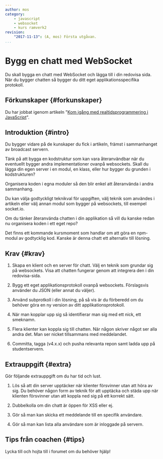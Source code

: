 ```yaml
---
author: mos
category:
    - javascript
    - websocket
    - kurs ramverk2
revision:
    "2017-11-13": (A, mos) Första utgåvan.
...
```

Bygg en chatt med WebSocket
==================================

Du skall bygga en chatt med WebSocket och lägga till i din redovisa sida. När du bygger chatten så bygger du ditt eget applikationsspecifika protokoll.

<!--more-->



Förkunskaper {#forkunskaper}
-----------------------

Du har jobbat igenom artikeln "[Kom igång med realtidsprogrammering i JavaScript](kunskap/kom-igang-med-realtidsprogrammering-i-javascript)".



Introduktion {#intro}
-----------------------

Du bygger vidare på de kunskaper du fick i artikeln, främst i sammanhanget av broadcast servern.

Tänk på att bygga en kodstruktur som kan vara återanvändbar när du eventuellt bygger andra implementationer ovanpå websockets. Skall du lägga din egen server i en modul, en klass, eller hur bygger du grunden i kodstrukturen?

Organisera koden i egna moduler så den blir enkel att återanvända i andra sammanhang.

Du kan välja godtyckligt teknikval för uppgiften, välj teknik som användes i artikeln eller välj annan modul som bygger på websockets, till exempel socket.io.

Om du tänker återanvända chatten i din applikation så vill du kanske redan nu organisera koden i ett eget repo?

Det finns ett kommande kursmoment som handlar om att göra en npm-modul av godtycklig kod. Kanske är denna chatt ett alternativ till lösning.



Krav {#krav}
-----------------------

1. Skapa en klient och en server för chatt. Välj en teknik som grundar sig på websockets. Visa att chatten fungerar genom att integrera den i din redovisa-sida.

1. Bygg ett eget applikationsprotokoll ovanpå websockets. Förslagsvis använder du JSON (eller annat du väljer).

1. Använd subprotkoll i din lösning, på så vis är du förberedd om du behöver göra en ny version av ditt applikationsprotokoll.

1. När man kopplar upp sig så identifierar man sig med ett nick, ett smeknamn.

1. Flera klienter kan koppla sig till chatten. När någon skriver något ser alla andra det. Man ser nicket tillsammans med meddelandet.

1. Committa, tagga (v4.x.x) och pusha relevanta repon samt ladda upp på studentservern.



Extrauppgift {#extra}
-----------------------

Gör följande extrauppgift om du har tid och lust.

1. Lös så att din server upptäcker när klienter försvinner utan att höra av sig. Du behöver någon form av teknik för att upptäcka och städa upp när klienten försvinner utan att koppla ned sig på ett korrekt sätt.

1. Dubbelkolla om din chatt är öppen för XSS eller ej.

1. Gör så man kan skicka ett meddelande till en specifik användare.

1. Gör så man kan lista alla användare som är inloggade på servern.



Tips från coachen {#tips}
-----------------------

Lycka till och hojta till i forumet om du behöver hjälp!
